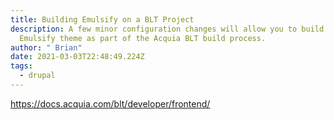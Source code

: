 ```yaml
---
title: Building Emulsify on a BLT Project
description: A few minor configuration changes will allow you to build your
  Emulsify theme as part of the Acquia BLT build process.
author: " Brian"
date: 2021-03-03T22:48:49.224Z
tags:
  - drupal
---
```

https://docs.acquia.com/blt/developer/frontend/